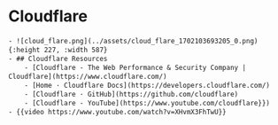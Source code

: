 # Cloudflare
	- ![cloud_flare.png](../assets/cloud_flare_1702103693205_0.png){:height 227, :width 587}
	- ## Cloudflare Resources
		- [Cloudflare - The Web Performance & Security Company | Cloudflare](https://www.cloudflare.com/)
		- [Home · Cloudflare Docs](https://developers.cloudflare.com/)
		- [Cloudflare · GitHub](https://github.com/cloudflare)
		- [Cloudflare - YouTube](https://www.youtube.com/cloudflare}})
	- {{video https://www.youtube.com/watch?v=XHvmX3FhTwU}}